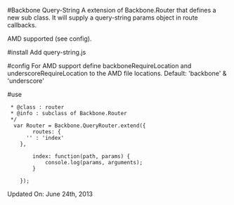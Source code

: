 #Backbone Query-String
A extension of Backbone.Router that defines a new sub class. It will supply a query-string params object in route callbacks.

AMD supported (see config).

#install
Add query-string.js

#config
For AMD support define backboneRequireLocation and underscoreRequireLocation to the AMD file locations. Default: 'backbone' & 'underscore'

#use
```/**
 * @class : router
 * @info : subclass of Backbone.Router
 */
  var Router = Backbone.QueryRouter.extend({
		routes: {
      '' : 'index'
    },

		index: function(path, params) {
			console.log(params, arguments);
		}

	});
```

Updated On: June 24th, 2013

